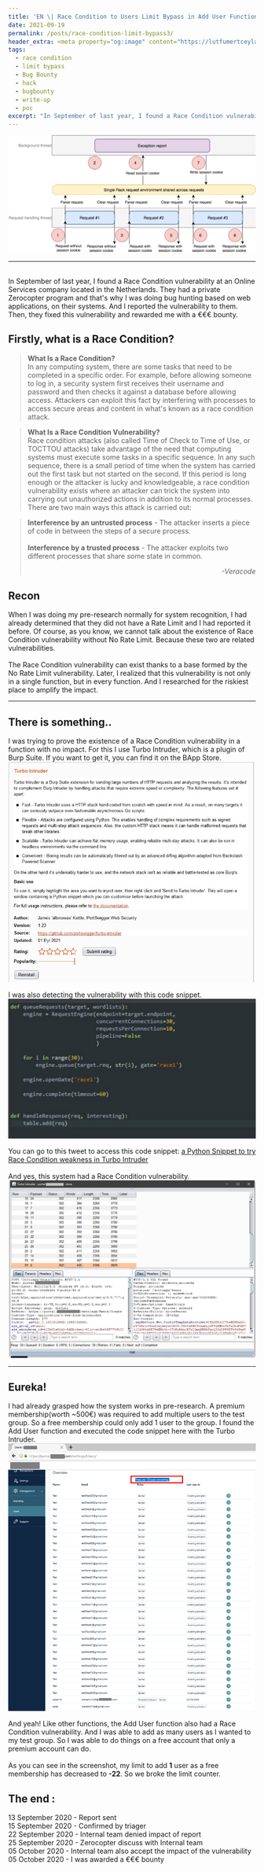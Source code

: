 ```yaml
---
title: 'EN \| Race Condition to Users Limit Bypass in Add User Function'
date: 2021-09-19
permalink: /posts/race-condition-limit-bypass3/
header_extra: <meta property="og:image" content="https://lutfumertceylan.com.tr/images/race-condition1.jpg" />
tags:
  - race condition
  - limit bypass
  - Bug Bounty
  - hack
  - bugbounty
  - write-up
  - poc
excerpt: "In September of last year, I found a Race Condition vulnerability at an Online Services company located in the Netherlands. They had a private Zerocopter program and that's why I was doing bug hunting based on web applications, on their systems. And I reported the..."
---
```


<img src="/images/race.png"><br>
<hr><br>
In September of last year, I found a Race Condition vulnerability at an Online Services company located in the Netherlands. They had a private Zerocopter
program and that's why I was doing bug hunting based on web applications, on their systems. And I reported the vulnerability to them. Then, they fixed this vulnerability and rewarded me with a €€€ bounty.


## Firstly, what is a Race Condition?

<blockquote>
<b>What Is a Race Condition?</b><br>
In any computing system, there are some tasks that need to be completed in a specific order. For example, before allowing someone to log in, a security system first receives their username and password and then checks it against a database before allowing access. Attackers can exploit this fact by interfering with processes to access secure areas and content in what's known as a race condition attack.
</blockquote>
<blockquote>
<b>What Is a Race Condition Vulnerability?</b><br>
Race condition attacks (also called Time of Check to Time of Use, or TOCTTOU attacks) take advantage of the need that computing systems must execute some tasks in a specific sequence. In any such sequence, there is a small period of time when the system has carried out the first task but not started on the second. If this period is long enough or the attacker is lucky and knowledgeable, a race condition vulnerability exists where an attacker can trick the system into carrying out unauthorized actions in addition to its normal processes.<br>
  There are two main ways this attack is carried out:
 </blockquote>
<blockquote>
<b>Interference by an untrusted process</b> - The attacker inserts a piece of code in between the steps of a secure process.
  <br><br>
<b>Interference by a trusted process</b> - The attacker exploits two different processes that share some state in common.
<p align="right"><i>-Veracode</i></p>
</blockquote>

## Recon

When I was doing my pre-research normally for system recognition, I had already determined that they did not have a Rate Limit and I had reported it before. Of course, as you know, we cannot talk
about the existence of Race Condition vulnerability without No Rate Limit. Because these two are related vulnerabilities.
<br><br>
The Race Condition vulnerability can exist thanks to a base formed by the
No Rate Limit vulnerability. Later, I realized that this vulnerability is not only in a single function, but in every function. And I researched for the riskiest place to amplify the impact.

<hr>

## There is something..

I was trying to prove the existence of a Race Condition vulnerability in a function with no impact.
For this I use Turbo Intruder, which is a plugin of Burp Suite. If you want to get it, you can find it on the BApp Store.<br>
<img src="/images/turbo-int.jpg"><br>

I was also detecting the vulnerability with this code snippet.<br>
<img src="/images/race-script-dark.jpg"><br>

You can go to this tweet to access this code snippet: [a Python Snippet to try Race Condition weakness in Turbo Intruder](https://twitter.com/lutfumertceylan/status/1320980232015384576/)
<br><br>
And yes, this system had a Race Condition vulnerability.
<img src="/images/race-done.jpg"><br>
<hr>

## Eureka!

I had already grasped how the system works in pre-research. A premium membership(worth ~500€) was required to add multiple users to the test group. So a free membership could only add 1 user to the group.
I found the Add User function and executed the code snippet here with the Turbo Intruder.<br>
<img src="/images/race-panel.png"><br>

And yeah! Like other functions, the Add User function also had a Race Condition vulnerability. And I was able to add as many users as I wanted to my test group. So I was able to do things on a free account that only a premium account can do.
<br><br>
As you can see in the screenshot, my limit to add **1** user as a free membership has decreased to **-22**. So we broke the limit counter.

## The end :

13 September 2020 - Report sent<br>
15 September 2020 - Confirmed by triager<br>
22 September 2020 - Internal team denied impact of report<br>
25 September 2020 - Zerocopter discuss with Internal team<br>
05 October 2020 - Internal team also accept the impact of the vulnerability<br>
05 October 2020 - I was awarded a €€€ bounty
